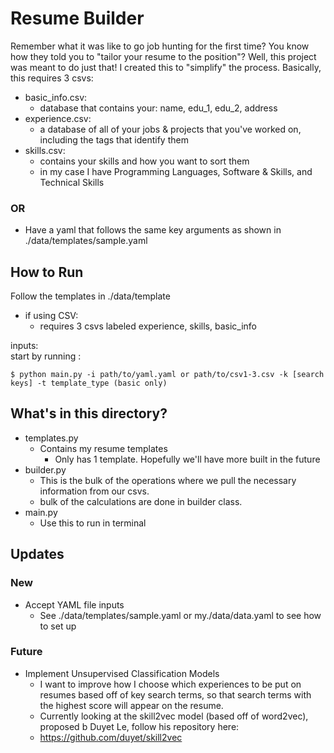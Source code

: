 Resume Builder
=================================================================================

Remember what it was like to go job hunting for the first time? You know how 
they told you to "tailor your resume to the position"? Well, this project was 
meant to do just that! I created this to "simplify" the process. Basically, 
this requires 3 csvs: 

- basic_info.csv: 
  - database that contains your: name, edu_1, edu_2, address
- experience.csv:  
  - a database of all of your jobs & projects that you've worked on, including
    the tags that identify them
- skills.csv:  
  - contains your skills and how you want to sort them  
  - in my case I have Programming Languages, Software & Skills, and Technical 
    Skills  

### OR 
- Have a yaml that follows the same key arguments as shown in 
  ./data/templates/sample.yaml

How to Run
---------------------------------------------------------------------------------

Follow the templates in ./data/template

- if using CSV:
  - requires 3 csvs labeled experience, skills, basic_info

inputs:  
start by running :
  
    $ python main.py -i path/to/yaml.yaml or path/to/csv1-3.csv -k [search keys] -t template_type (basic only)

What's in this directory?
---------------------------------------------------------------------------------

- templates.py 
  - Contains my resume templates  
    - Only has 1 template. Hopefully we'll have more built in the future  
- builder.py  
  - This is the bulk of the operations where we pull the necessary information 
    from our csvs.  
  - bulk of the calculations are done in builder class. 
- main.py
  - Use this to run in terminal

## Updates

### New

- Accept YAML file inputs
  - See ./data/templates/sample.yaml or my./data/data.yaml to see how to set up

### Future

- Implement Unsupervised Classification Models
  - I want to improve how I choose which experiences to be put on resumes based 
    off of key search terms, so that search terms with the highest score will appear 
    on the resume. 
  - Currently looking at the skill2vec model (based off of word2vec), proposed b 
    Duyet Le, follow his repository here:
  - https://github.com/duyet/skill2vec 